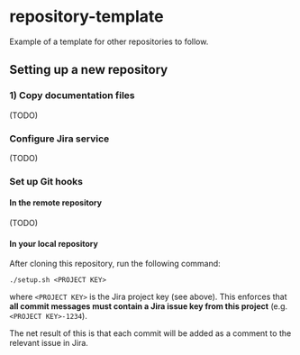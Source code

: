 # repository-template
Example of a template for other repositories to follow.

## Setting up a new repository

### 1) Copy documentation files

(TODO)

### Configure Jira service

(TODO)

### Set up Git hooks

#### In the remote repository

(TODO)

#### In your local repository

After cloning this repository, run the following command:

```
./setup.sh <PROJECT KEY>
```

where `<PROJECT KEY>` is the Jira project key (see above). This enforces that **all commit messages must contain a Jira issue key from this project** (e.g. `<PROJECT KEY>-1234`).

The net result of this is that each commit will be added as a comment to the relevant issue in Jira.

